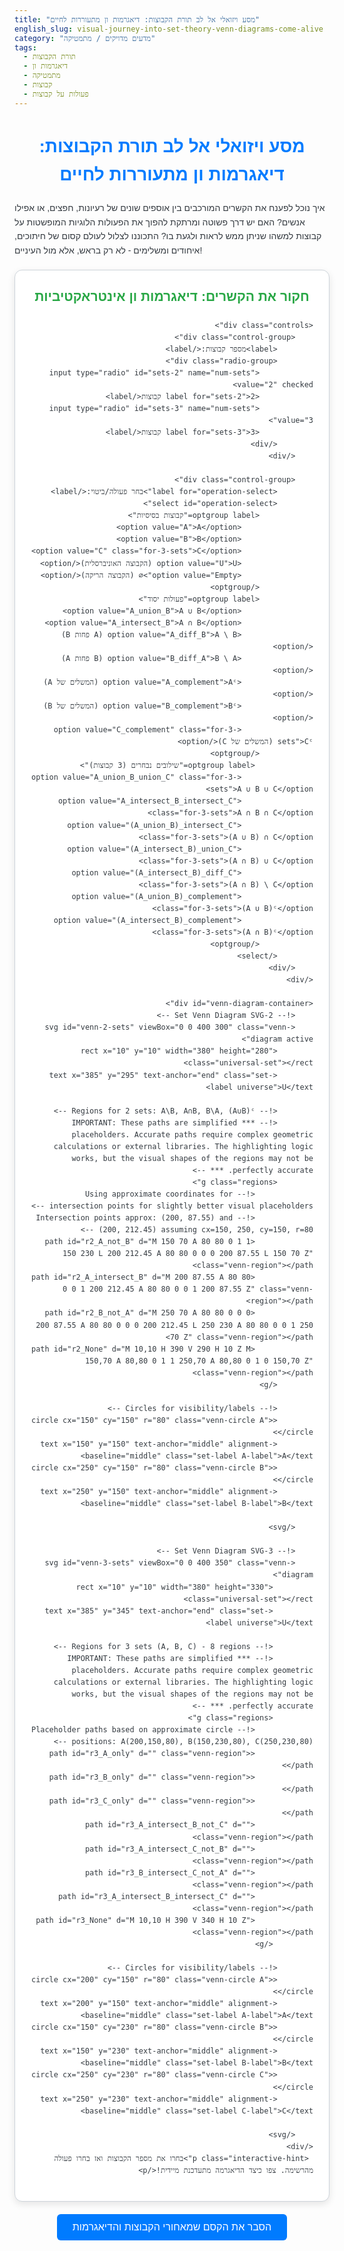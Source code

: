 ```yaml
---
title: "מסע ויזואלי אל לב תורת הקבוצות: דיאגרמות ון מתעוררות לחיים"
english_slug: visual-journey-into-set-theory-venn-diagrams-come-alive
category: "מדעים מדויקים / מתמטיקה"
tags:
  - תורת הקבוצות
  - דיאגרמות ון
  - מתמטיקה
  - קבוצות
  - פעולות על קבוצות
---
```

<h1>מסע ויזואלי אל לב תורת הקבוצות: דיאגרמות ון מתעוררות לחיים</h1>

איך נוכל לפענח את הקשרים המורכבים בין אוספים שונים של רעיונות, חפצים, או אפילו אנשים? האם יש דרך פשוטה ומרתקת להפוך את הפעולות הלוגיות המופשטות על קבוצות למשהו שניתן ממש לראות ולגעת בו? התכוננו לצלול לעולם קסום של חיתוכים, איחודים ומשלימים - לא רק בראש, אלא מול העיניים!

<div class="interactive-app">
    <h2>חקור את הקשרים: דיאגרמות ון אינטראקטיביות</h2>

    <div class="controls">
        <div class="control-group">
            <label>מספר קבוצות:</label>
            <div class="radio-group">
                <input type="radio" id="sets-2" name="num-sets" value="2" checked>
                <label for="sets-2">2 קבוצות</label>
                <input type="radio" id="sets-3" name="num-sets" value="3">
                <label for="sets-3">3 קבוצות</label>
            </div>
        </div>

        <div class="control-group">
            <label for="operation-select">בחר פעולה/ביטוי:</label>
            <select id="operation-select">
                <optgroup label="קבוצות בסיסיות">
                    <option value="A">A</option>
                    <option value="B">B</option>
                    <option value="C" class="for-3-sets">C</option>
                    <option value="U">U (הקבוצה האוניברסלית)</option>
                    <option value="Empty">∅ (הקבוצה הריקה)</option>
                </optgroup>
                <optgroup label="פעולות יסוד">
                    <option value="A_union_B">A ∪ B</option>
                    <option value="A_intersect_B">A ∩ B</option>
                    <option value="A_diff_B">A \ B (A פחות B)</option>
                    <option value="B_diff_A">B \ A (B פחות A)</option>
                    <option value="A_complement">Aᶜ (המשלים של A)</option>
                    <option value="B_complement">Bᶜ (המשלים של B)</option>
                    <option value="C_complement" class="for-3-sets">Cᶜ (המשלים של C)</option>
                </optgroup>
                 <optgroup label="שילובים נבחרים (3 קבוצות)">
                    <option value="A_union_B_union_C" class="for-3-sets">A ∪ B ∪ C</option>
                    <option value="A_intersect_B_intersect_C" class="for-3-sets">A ∩ B ∩ C</option>
                    <option value="(A_union_B)_intersect_C" class="for-3-sets">(A ∪ B) ∩ C</option>
                    <option value="(A_intersect_B)_union_C" class="for-3-sets">(A ∩ B) ∪ C</option>
                    <option value="(A_intersect_B)_diff_C" class="for-3-sets">(A ∩ B) \ C</option>
                    <option value="(A_union_B)_complement" class="for-3-sets">(A ∪ B)ᶜ</option>
                    <option value="(A_intersect_B)_complement" class="for-3-sets">(A ∩ B)ᶜ</option>
                </optgroup>
            </select>
        </div>
    </div>

    <div id="venn-diagram-container">
        <!-- 2-Set Venn Diagram SVG -->
        <svg id="venn-2-sets" viewBox="0 0 400 300" class="venn-diagram active">
            <rect x="10" y="10" width="380" height="280" class="universal-set"></rect>
            <text x="385" y="295" text-anchor="end" class="set-label universe">U</text>

            <!-- Regions for 2 sets: A\B, A∩B, B\A, (A∪B)ᶜ -->
            <!-- *** IMPORTANT: These paths are simplified placeholders. Accurate paths require complex geometric calculations or external libraries. The highlighting logic works, but the visual shapes of the regions may not be perfectly accurate. *** -->
            <g class="regions">
                 <!-- Using approximate coordinates for intersection points for slightly better visual placeholders -->
                 <!-- Intersection points approx: (200, 87.55) and (200, 212.45) assuming cx=150, 250, cy=150, r=80 -->
                 <path id="r2_A_not_B" d="M 150 70 A 80 80 0 1 1 150 230 L 200 212.45 A 80 80 0 0 0 200 87.55 L 150 70 Z" class="venn-region"></path>
                 <path id="r2_A_intersect_B" d="M 200 87.55 A 80 80 0 0 1 200 212.45 A 80 80 0 0 1 200 87.55 Z" class="venn-region"></path>
                 <path id="r2_B_not_A" d="M 250 70 A 80 80 0 0 0 200 87.55 A 80 80 0 0 0 200 212.45 L 250 230 A 80 80 0 0 1 250 70 Z" class="venn-region"></path>
                 <path id="r2_None" d="M 10,10 H 390 V 290 H 10 Z M 150,70 A 80,80 0 1 1 250,70 A 80,80 0 1 0 150,70 Z" class="venn-region"></path>
            </g>

            <!-- Circles for visibility/labels -->
            <circle cx="150" cy="150" r="80" class="venn-circle A"></circle>
            <text x="150" y="150" text-anchor="middle" alignment-baseline="middle" class="set-label A-label">A</text>
            <circle cx="250" cy="150" r="80" class="venn-circle B"></circle>
            <text x="250" y="150" text-anchor="middle" alignment-baseline="middle" class="set-label B-label">B</text>

        </svg>

        <!-- 3-Set Venn Diagram SVG -->
        <svg id="venn-3-sets" viewBox="0 0 400 350" class="venn-diagram">
             <rect x="10" y="10" width="380" height="330" class="universal-set"></rect>
             <text x="385" y="345" text-anchor="end" class="set-label universe">U</text>

             <!-- Regions for 3 sets (A, B, C) - 8 regions -->
             <!-- *** IMPORTANT: These paths are simplified placeholders. Accurate paths require complex geometric calculations or external libraries. The highlighting logic works, but the visual shapes of the regions may not be perfectly accurate. *** -->
             <g class="regions">
                 <!-- Placeholder paths based on approximate circle positions: A(200,150,80), B(150,230,80), C(250,230,80) -->
                 <path id="r3_A_only" d="" class="venn-region"></path>
                 <path id="r3_B_only" d="" class="venn-region"></path>
                 <path id="r3_C_only" d="" class="venn-region"></path>
                 <path id="r3_A_intersect_B_not_C" d="" class="venn-region"></path>
                 <path id="r3_A_intersect_C_not_B" d="" class="venn-region"></path>
                 <path id="r3_B_intersect_C_not_A" d="" class="venn-region"></path>
                 <path id="r3_A_intersect_B_intersect_C" d="" class="venn-region"></path>
                 <path id="r3_None" d="M 10,10 H 390 V 340 H 10 Z" class="venn-region"></path>
             </g>

            <!-- Circles for visibility/labels -->
            <circle cx="200" cy="150" r="80" class="venn-circle A"></circle>
            <text x="200" y="150" text-anchor="middle" alignment-baseline="middle" class="set-label A-label">A</text>
            <circle cx="150" cy="230" r="80" class="venn-circle B"></circle>
            <text x="150" y="230" text-anchor="middle" alignment-baseline="middle" class="set-label B-label">B</text>
            <circle cx="250" cy="230" r="80" class="venn-circle C"></circle>
            <text x="250" y="230" text-anchor="middle" alignment-baseline="middle" class="set-label C-label">C</text>

        </svg>
    </div>
     <p class="interactive-hint">בחרו את מספר הקבוצות ואז בחרו פעולה מהרשימה. צפו כיצד הדיאגרמה מתעדכנת מיידית!</p>
</div>

<button id="toggle-explanation">הסבר את הקסם שמאחורי הקבוצות והדיאגרמות</button>

<div id="explanation" style="display: none;">
    <h2>הסבר מעמיק: תורת הקבוצות ודיאגרמות ון</h2>

    <p>דמיינו עולם שבו אנו מארגנים דברים, רעיונות או אנשים לקבוצות מוגדרות. תורת הקבוצות מספקת לנו את הכלים המתמטיים לעשות זאת ולנתח את היחסים ביניהן. זוהי אבן יסוד במתמטיקה, בעלת שימושים נרחבים במדעי המחשב, סטטיסטיקה, ולוגיקה.</p>

    <h3>מהי קבוצה בעצם?</h3>
    <p>קבוצה היא פשוט אוסף, ברור ומדויק, של אובייקטים מובחנים. למשל, קבוצת כל המספרים הראשוניים הקטנים מ-10 {2, 3, 5, 7}, קבוצת הצבעים בדגל ישראל {כחול, לבן}, או קבוצת התלמידים בכיתה שלכם.</p>

    <h3>הקבוצה האוניברסלית (U)</h3>
    <p>בעת דיון על קבוצות מסוימות, אנו מגדירים "עולם תוכן" - הקבוצה האוניברסלית. היא כוללת את כל האובייקטים הרלוונטיים לדיון הנוכחי. כל קבוצה אחרת שנבחנת באותו הקשר היא תת-קבוצה של U.</p>

    <h3>הכרות ויזואלית: דיאגרמות ון</h3>
    <p>דיאגרמות ון הן כלי ויזואלי גאוני, שהומצא על ידי המתמטיקאי ג'ון ון, להמחשת קבוצות והקשרים ביניהן בצורה אינטואיטיבית. הן מציגות את הקבוצה האוניברסלית כמלבן, ואת הקבוצות הנבחנות כמעגלים (או צורות סגורות אחרות) בתוך המלבן. החפיפה בין הצורות מציגה את האיברים המשותפים לקבוצות השונות.</p>

    <h3>פעולות הקסם על קבוצות:</h3>
    <ul>
        <li><strong>איחוד (Union - ∪):</strong> דמיינו שתי קבוצות מתמזגות. A ∪ B היא קבוצה חדשה המכילה את כל האיברים שנמצאים או בקבוצה A, או בקבוצה B, או בשתיהן יחד. בדיאגרמת ון, זהו כל השטח המכוסה על ידי המעגלים של A ו-B.</li>
        <li><strong>חיתוך (Intersection - ∩):</strong> מה משותף לשתי קבוצות? A ∩ B היא הקבוצה שמכילה רק את האיברים הנמצאים *גם* ב-A *וגם* ב-B. בדיאגרמת ון, זהו האזור המרכזי בו המעגלים של A ו-B חופפים.</li>
        <li><strong>הפרש (Difference - \ או -):</strong> מה נשאר בקבוצה אחת כשמסירים ממנה את מה שמשותף לאחרת? A \ B (או A - B) היא קבוצה המכילה את כל האיברים הנמצאים ב-A אך *אינם* נמצאים ב-B. בדיאגרמת ון, זהו החלק במעגל A שאינו חופף למעגל B.</li>
        <li><strong>משלים (Complement - ᶜ או '):</strong> מה נמצא ב"עולם התוכן" שלנו (U) אך *לא* בקבוצה מסוימת (A)? Aᶜ (או A') היא קבוצת כל האיברים ב-U שאינם ב-A. בדיאגרמת ון, זהו כל השטח שבתוך המלבן (U) אך מחוץ למעגל של A.</li>
    </ul>

    <h3>שילובים מורכבים ודיאגרמות ון עם 3 קבוצות</h3>
    <p>היופי בדיאגרמות ון הוא שהן מאפשרות לנו להבין ויזואלית גם ביטויים מסובכים יותר המשלבים מספר פעולות, כמו (A ∪ B) ∩ C או Aᶜ ∪ (B \ C). עבור 3 קבוצות (A, B, C), הדיאגרמה הופכת קצת מורכבת יותר, עם 8 אזורים נפרדים המייצגים את כל השילובים האפשריים (איבר רק ב-A, איבר ב-A וב-B אבל לא ב-C, איבר בשלושתן, איבר מחוץ לשלושתן, וכן הלאה).</p>
    <p>היישום האינטראקטיבי כאן מאפשר לכם לבחור כל ביטוי כזה ולראות באופן מיידי אילו אזורים בדיאגרמה מתאימים לו. כך, תוכלו לבנות אינטואיציה חזקה לגבי המשמעות הלוגית של פעולות על קבוצות באמצעות הצגה ויזואלית דינמית וצבעונית. שחקו עם האפשרויות וגלו בעצמכם את היופי שבתורת הקבוצות!</p>
</div>

<script>
    // --- JavaScript Logic and Interactivity ---

    // Define region IDs for 2 sets
    const venn2RegionIds = {
        "A": ["r2_A_not_B", "r2_A_intersect_B"],
        "B": ["r2_B_not_A", "r2_A_intersect_B"],
        "U": ["r2_A_not_B", "r2_A_intersect_B", "r2_B_not_A", "r2_None"],
        "Empty": [],
        "A_union_B": ["r2_A_not_B", "r2_A_intersect_B", "r2_B_not_A"],
        "A_intersect_B": ["r2_A_intersect_B"],
        "A_diff_B": ["r2_A_not_B"],
        "B_diff_A": ["r2_B_not_A"],
        "A_complement": ["r2_B_not_A", "r2_None"],
        "B_complement": ["r2_A_not_B", "r2_None"],
        "(A_union_B)_complement": ["r2_None"], // (A U B)ᶜ = Aᶜ ∩ Bᶜ
        "(A_intersect_B)_complement": ["r2_A_not_B", "r2_B_not_A", "r2_None"], // (A ∩ B)ᶜ = Aᶜ ∪ Bᶜ
    };

    // Define region IDs for 3 sets (mapping assumes standard 8 regions)
     const venn3RegionIds = {
        // Mapping operations to region IDs
        // r3_A_only: A & !B & !C
        // r3_B_only: B & !A & !C
        // r3_C_only: C & !A & !B
        // r3_A_intersect_B_not_C: A & B & !C
        // r3_A_intersect_C_not_B: A & C & !B
        // r3_B_intersect_C_not_A: B & C & !A
        // r3_A_intersect_B_intersect_C: A & B & C
        // r3_None: !A & !B & !C (within U)
        "A": ["r3_A_only", "r3_A_intersect_B_not_C", "r3_A_intersect_C_not_B", "r3_A_intersect_B_intersect_C"],
        "B": ["r3_B_only", "r3_A_intersect_B_not_C", "r3_B_intersect_C_not_A", "r3_A_intersect_B_intersect_C"],
        "C": ["r3_C_only", "r3_A_intersect_C_not_B", "r3_B_intersect_C_not_A", "r3_A_intersect_B_intersect_C"],
        "U": ["r3_A_only", "r3_B_only", "r3_C_only", "r3_A_intersect_B_not_C", "r3_A_intersect_C_not_B", "r3_B_intersect_C_not_A", "r3_A_intersect_B_intersect_C", "r3_None"],
        "Empty": [],
        "A_union_B": ["r3_A_only", "r3_B_only", "r3_A_intersect_B_not_C", "r3_A_intersect_C_not_B", "r3_B_intersect_C_not_A", "r3_A_intersect_B_intersect_C"],
        "A_intersect_B": ["r3_A_intersect_B_not_C", "r3_A_intersect_B_intersect_C"],
        "A_diff_B": ["r3_A_only", "r3_A_intersect_C_not_B"],
        "B_diff_A": ["r3_B_only", "r3_B_intersect_C_not_A"],
        "A_complement": ["r3_B_only", "r3_C_only", "r3_B_intersect_C_not_A", "r3_None"],
        "B_complement": ["r3_A_only", "r3_C_only", "r3_A_intersect_C_not_B", "r3_None"],
        "C_complement": ["r3_A_only", "r3_B_only", "r3_A_intersect_B_not_C", "r3_None"],
        "A_union_B_union_C": ["r3_A_only", "r3_B_only", "r3_C_only", "r3_A_intersect_B_not_C", "r3_A_intersect_C_not_B", "r3_B_intersect_C_not_A", "r3_A_intersect_B_intersect_C"],
        "A_intersect_B_intersect_C": ["r3_A_intersect_B_intersect_C"],
        "(A_union_B)_intersect_C": ["r3_A_intersect_C_not_B", "r3_B_intersect_C_not_A", "r3_A_intersect_B_intersect_C"],
        "(A_intersect_B)_union_C": ["r3_A_intersect_B_not_C", "r3_A_intersect_B_intersect_C", "r3_C_only", "r3_A_intersect_C_not_B", "r3_B_intersect_C_not_A"], // Includes C and the intersection of A and B
        "(A_intersect_B)_diff_C": ["r3_A_intersect_B_not_C"],
        "(A_union_B)_complement": ["r3_None"], // (A U B)ᶜ = Aᶜ ∩ Bᶜ ∩ Cᶜ
        "(A_intersect_B)_complement": ["r3_A_only", "r3_B_only", "r3_C_only", "r3_A_intersect_C_not_B", "r3_B_intersect_C_not_A", "r3_None"], // (A ∩ B)ᶜ = Aᶜ ∪ Bᶜ
    };


    // Function to highlight regions based on selected operation and number of sets
    function highlightRegions(operation, numSets) {
        const currentSvg = document.getElementById(`venn-${numSets}-sets`);
        if (!currentSvg) return;

        const regionsToHighlight = (numSets === 2 ? venn2RegionIds : venn3RegionIds)[operation] || [];

        // Remove highlighting from all regions in the current diagram
        // Use a slight delay to allow fade-out transition before applying new highlights
         const allRegions = currentSvg.querySelectorAll('.venn-region');
         allRegions.forEach(path => {
             path.classList.remove('highlight');
         });

         // Wait for the fade-out (via transition) or immediately apply if no transition
         requestAnimationFrame(() => {
            regionsToHighlight.forEach(id => {
                const pathElement = document.getElementById(id);
                if (pathElement) {
                    pathElement.classList.add('highlight');
                }
            });
         });
    }

    // Function to update diagram based on selected operation and number of sets
    function updateDiagram() {
        const numSets = parseInt(document.querySelector('input[name="num-sets"]:checked').value);
        const selectElement = document.getElementById('operation-select');
        let selectedOperation = selectElement.value;

        // Show/hide appropriate SVG
        document.getElementById('venn-2-sets').classList.toggle('active', numSets === 2);
        document.getElementById('venn-3-sets').classList.toggle('active', numSets === 3);

        // Update options visibility for 3-set operations
        const threeSetOptions = document.querySelectorAll('#operation-select .for-3-sets');

        if (numSets === 2) {
             threeSetOptions.forEach(opt => opt.style.display = 'none');
             // If a 3-set specific operation was selected, switch to a default 2-set operation
             if (!venn2RegionIds[selectedOperation]) {
                 selectElement.value = 'A_union_B'; // Default to A U B
                 selectedOperation = 'A_union_B';
             }
        } else { // numSets === 3
             threeSetOptions.forEach(opt => opt.style.display = '');
              // If a 2-set specific operation like B_diff_A was selected, check if it's valid for 3 sets.
              // B_diff_A is valid for 3 sets, but options like (A_union_B)_complement might map differently.
              // We need to ensure the selected option exists in the 3-set map.
              if (!venn3RegionIds[selectedOperation]) {
                 // This case should be rare if basic ops are shared, but good for robustness.
                 // If the current selection isn't in the 3-set map, reset to a 3-set default.
                 selectElement.value = 'A_union_B_union_C'; // Default to A U B U C
                 selectedOperation = 'A_union_B_union_C';
              }
        }

        // Apply highlighting
        highlightRegions(selectedOperation, numSets);
    }

    // Initialize paths (note: placeholders are defined directly in HTML SVG for simplicity)
    // A real production app would use a library or calculated paths here.

    // Add event listeners
    document.addEventListener('DOMContentLoaded', () => {
        document.querySelectorAll('input[name="num-sets"]').forEach(radio => {
            radio.addEventListener('change', updateDiagram);
        });
        document.getElementById('operation-select').addEventListener('change', updateDiagram);
        document.getElementById('toggle-explanation').addEventListener('click', () => {
            const explanationDiv = document.getElementById('explanation');
            const isHidden = explanationDiv.style.display === 'none';
            explanationDiv.style.display = isHidden ? 'block' : 'none';
            // Optional: smooth toggle animation via CSS classes
            // explanationDiv.classList.toggle('visible', isHidden);
        });

        // Initial diagram update on load
        updateDiagram();
    });

</script>

<style>
    /* --- CSS Styling and Design --- */

    :root {
        --primary-color: #007BFF; /* A friendly blue */
        --secondary-color: #28A745; /* A vibrant green for highlighting */
        --background-light: #e9ecef; /* Light grey background */
        --container-bg: #ffffff; /* White for the app container */
        --border-color: #ced4da; /* Soft border */
        --text-color: #343a40; /* Dark grey text */
        --label-color: #6c757d; /* Slightly lighter label text */
        --shadow-subtle: rgba(0, 0, 0, 0.1);
    }

    body {
        font-family: 'Arial', sans-serif; /* Use a common web font */
        color: var(--text-color);
        line-height: 1.6;
    }

    h1, h2, h3 {
        color: var(--primary-color);
        text-align: center;
        margin-bottom: 20px;
    }

    .interactive-app {
        margin: 20px auto;
        padding: 25px;
        border: 1px solid var(--border-color);
        border-radius: 12px;
        background-color: var(--container-bg);
        box-shadow: 0 4px 12px var(--shadow-subtle); /* Subtle shadow */
        max-width: 500px; /* Limit width for better presentation */
        direction: rtl; /* Ensure RTL layout */
        text-align: right;
    }

    .interactive-app h2 {
         margin-top: 0;
         color: var(--secondary-color); /* Title inside app */
         text-align: center;
    }

    .controls {
        display: flex;
        flex-direction: column; /* Stack controls vertically on small screens */
        gap: 20px;
        margin-bottom: 25px;
        padding-bottom: 15px;
        border-bottom: 1px dashed var(--border-color); /* Separator */
    }

     .control-group label {
         display: block;
         margin-bottom: 8px;
         font-weight: bold;
         color: var(--label-color);
     }

     .radio-group label {
         font-weight: normal; /* Not bold for radio labels */
     }

    .radio-group input[type="radio"] {
        margin-left: 5px; /* Space between radio and label */
    }


    select#operation-select {
        padding: 10px 15px;
        border: 1px solid var(--border-color);
        border-radius: 6px;
        font-size: 1rem;
        cursor: pointer;
        background-color: #fff;
        appearance: none; /* Remove default arrow */
        background-image: url('data:image/svg+xml;charset=US-ASCII,%3Csvg%20xmlns%3D%22http%3A%2F%2Fwww.w3.org%2F2000%2Fsvg%22%20width%3D%22292.4%22%20height%3D%22292.4%22%3E%3Cpath%20fill%3D%22%23333%22%20d%3D%22M287%2069.4a17.6%2017.6%200%200%200-13-5.4H18.4c-5%200-9.3%201.8-12.9%205.4A17.6%2017.6%200%200%200%200%2082.2c0%205%201.8%209.3%205.4%2012.9l128%20127.9c3.6%203.6%207.8%205.4%2012.8%205.4s9.2-1.8%2012.8-5.4L287%2095c3.5-3.5%205.4-7.8%205.4-12.8%200-5-1.9-9.2-5.5-12.8z%22%2F%3E%3C%2FSVG%3E'); /* Custom arrow */
        background-repeat: no-repeat;
        background-position: left 15px center; /* Position arrow on the left for RTL */
        background-size: 12px;
        padding-left: 40px; /* Make space for the arrow */
        width: 100%; /* Full width */
    }


    #venn-diagram-container {
        position: relative;
        width: 100%;
        max-width: 400px; /* Match viewBox width */
        margin: 0 auto 20px auto; /* Center and add margin below */
        overflow: hidden;
    }

    .venn-diagram {
        display: none;
        width: 100%;
        height: auto;
        border: 1px solid var(--border-color);
        background-color: var(--background-light); /* Light background for U */
        box-sizing: border-box;
        border-radius: 8px; /* Match container border radius */
        transition: opacity 0.5s ease-in-out; /* Smooth transition when switching SVGs */
        opacity: 0; /* Start hidden for transition */
    }

     .venn-diagram.active {
        display: block;
        opacity: 1; /* Fade in */
     }

    .universal-set {
        fill: none;
        stroke: var(--label-color);
        stroke-width: 2;
    }

    .venn-circle {
        fill: none;
        stroke: var(--primary-color); /* Circle outlines */
        stroke-width: 3; /* Thicker stroke for circles */
        pointer-events: none;
    }

    .set-label {
        font-size: 20px; /* Slightly larger labels */
        font-weight: bold;
        fill: var(--text-color);
        pointer-events: none;
        user-select: none; /* Prevent text selection */
    }

     .set-label.universe {
         fill: var(--label-color); /* U label color */
         font-size: 16px;
     }

     .set-label.A-label { fill: #FF6B6B; } /* Reddish */
     .set-label.B-label { fill: #4ECDC4; } /* Teal */
     .set-label.C-label { fill: #45B7D1; } /* Cyan */


    .venn-region {
        fill: none; /* Regions are initially not filled */
        fill-opacity: 0.9; /* Make highlight slightly opaque */
        stroke: none;
        transition: fill 0.4s ease-in-out; /* Smooth transition for highlighting */
        cursor: pointer; /* Hint that these areas are interactive (though clicking doesn't do anything yet) */
    }

    .venn-region.highlight {
        fill: var(--secondary-color); /* Highlight color (vibrant green) */
        animation: pulse 1.5s infinite alternate ease-in-out; /* Add pulse animation */
    }

    /* Pulse animation for highlighted regions */
    @keyframes pulse {
        0% { fill: var(--secondary-color); }
        100% { fill: #3cb371; } /* Slightly different green shade */
    }


    button#toggle-explanation {
        display: block; /* Make button a block element */
        margin: 20px auto; /* Center button */
        padding: 12px 25px;
        font-size: 1rem;
        color: #fff;
        background-color: var(--primary-color);
        border: none;
        border-radius: 6px;
        cursor: pointer;
        transition: background-color 0.3s ease;
    }

    button#toggle-explanation:hover {
        background-color: #0056b3; /* Darker shade on hover */
    }

    #explanation {
        margin-top: 20px;
        padding: 20px;
        border: 1px solid var(--border-color);
        border-radius: 12px;
        background-color: var(--container-bg);
        box-shadow: 0 4px 12px var(--shadow-subtle);
        direction: rtl;
        text-align: right;
        /* Optional: add a CSS class for fade animation */
        /*
        transition: opacity 0.5s ease-in-out;
        opacity: 0;
        max-height: 0;
        overflow: hidden;
        */
    }

    /*
    #explanation.visible {
         opacity: 1;
         max-height: 2000px; // Needs a large enough value to allow content
    }
    */

    #explanation h2, #explanation h3 {
        color: var(--primary-color);
        margin-top: 15px;
        margin-bottom: 10px;
        text-align: right; /* Align explanation headings to the right */
    }

    #explanation ul {
        list-style-type: disc;
        margin-right: 25px; /* Adjust margin for RTL list */
        padding-right: 0;
    }
    #explanation li {
        margin-bottom: 10px;
    }

     p.interactive-hint {
         text-align: center;
         font-size: 0.9rem;
         color: var(--label-color);
         margin-top: 15px;
     }

</style>